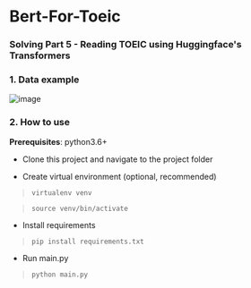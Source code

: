# Bert-For-Toeic

### Solving Part 5 - Reading TOEIC using Huggingface's Transformers

### 1. Data example

![image](https://user-images.githubusercontent.com/25000291/118369803-057f0400-b5cf-11eb-8c7a-3542887a4eba.png)

### 2. How to use

  **Prerequisites**: python3.6+
  
  - Clone this project and navigate to the project folder
  
  - Create virtual environment (optional, recommended)
  
  > ```virtualenv venv```
  
  > ```source venv/bin/activate```
  
  - Install requirements
  
  > ```pip install requirements.txt```
  
  - Run main.py
  
  > ```python main.py```
